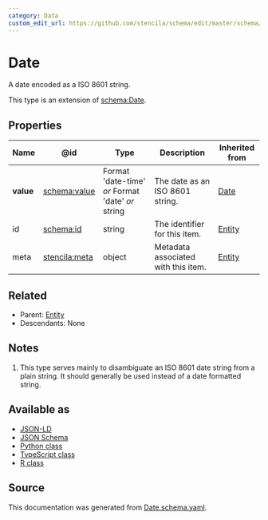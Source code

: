 ```yaml
---
category: Data
custom_edit_url: https://github.com/stencila/schema/edit/master/schema/Date.schema.yaml
---
```


# Date

A date encoded as a ISO 8601 string.

This type is an extension of [schema:Date](https://schema.org/Date).

## Properties

| Name      | @id                                                   | Type                                              | Description                         | Inherited from      |
| --------- | ----------------------------------------------------- | ------------------------------------------------- | ----------------------------------- | ------------------- |
| **value** | [schema:value](https://schema.org/value)              | Format 'date-time' _or_ Format 'date' _or_ string | The date as an ISO 8601 string.     | [Date](Date.md)     |
| id        | [schema:id](https://schema.org/id)                    | string                                            | The identifier for this item.       | [Entity](Entity.md) |
| meta      | [stencila:meta](https://schema.stenci.la/meta.jsonld) | object                                            | Metadata associated with this item. | [Entity](Entity.md) |

## Related

-   Parent: [Entity](Entity.md)
-   Descendants: None

## Notes

1.  This type serves mainly to disambiguate an ISO 8601 date string from a plain string. It should generally be used instead of a date formatted string.

## Available as

-   [JSON-LD](https://schema.stenci.la/Date.jsonld)
-   [JSON Schema](https://schema.stenci.la/v1/Date.schema.json)
-   [Python class](https://stencila.github.io/schema/py/docs/types.html#schema.types.Date)
-   [TypeScript class](https://stencila.github.io/schema/ts/docs/interfaces/date.html)
-   [R class](https://cran.r-project.org/web/packages/stencilaschema/stencilaschema.pdf)

## Source

This documentation was generated from [Date.schema.yaml](https://github.com/stencila/schema/blob/master/schema/Date.schema.yaml).
